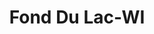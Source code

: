 ---
title: Fond Du Lac-WI
slug: fond-du-lac-wi
f_state:
- cms/state/wisconsin.md
f_locations:
- cms/payday-loan/advance-america-2974.md
- cms/payday-loan/agente-1920-girosmex-3602.md
- cms/payday-loan/agente-1920-girosmex-3603.md
- cms/payday-loan/budgetline-cash-advance-5577.md
- cms/payday-loan/check-go-10136.md
- cms/payday-loan/check-advance-10388.md
- cms/payday-loan/check-into-cash-12953.md
- cms/payday-loan/check-into-cash-wisconsin-llc-13745.md
- cms/payday-loan/cornerstone-payment-systems-15402.md
- cms/payday-loan/pl-payday-loan-store-24386.md
- cms/payday-loan/valued-services-llc-28525.md
updated-on: '2024-05-30T13:41:28.615Z'
created-on: '2024-05-30T13:41:28.615Z'
published-on: '2024-05-30T13:54:32.469Z'
f_city: Fond Du Lac
layout: '[city].html'
tags: city
---